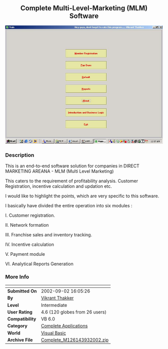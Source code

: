 ﻿<div align="center">

## Complete Multi\-Level\-Marketing \(MLM\) Software

<img src="PIC200293153502066.jpg">
</div>

### Description

This is an end-to-end software solution for companies in DIRECT MARKETING AREANA - MLM (Multi Level Marketing)

This caters to the requirement of profitability analysis. Customer Registration, incentive calculation and updation etc.

I would like to highlight the points, which are very specific to this software.

I basically have divided the entire operation into six modules :

I. 	Customer registration.

II. 	Network formation

III. 	Franchise sales and inventory tracking.

IV. 	Incentive calculation

V. 	Payment module

VI. 	Analytical Reports Generation
 
### More Info
 


<span>             |<span>
---                |---
**Submitted On**   |2002-09-02 16:05:26
**By**             |[Vikrant Thakker](https://github.com/Planet-Source-Code/PSCIndex/blob/master/ByAuthor/vikrant-thakker.md)
**Level**          |Intermediate
**User Rating**    |4.6 (120 globes from 26 users)
**Compatibility**  |VB 6\.0
**Category**       |[Complete Applications](https://github.com/Planet-Source-Code/PSCIndex/blob/master/ByCategory/complete-applications__1-27.md)
**World**          |[Visual Basic](https://github.com/Planet-Source-Code/PSCIndex/blob/master/ByWorld/visual-basic.md)
**Archive File**   |[Complete\_M126143932002\.zip](https://github.com/Planet-Source-Code/vikrant-thakker-complete-multi-level-marketing-mlm-software__1-38634/archive/master.zip)








